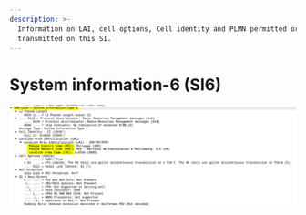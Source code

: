 ```yaml
---
description: >-
  Information on LAI, cell options, Cell identity and PLMN permitted or not is
  transmitted on this SI.
---
```


# System information-6 (SI6)

![](<../.gitbook/assets/image (21).png>)
